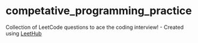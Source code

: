 # competative_programming_practice
Collection of LeetCode questions to ace the coding interview! - Created using [LeetHub](https://github.com/QasimWani/LeetHub)
